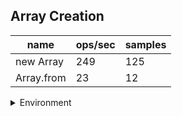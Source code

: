 ## Array Creation

|name|ops/sec|samples|
|-|-|-|
|new Array|249|125|
|Array.from|23|12|


<details>
<summary>Environment</summary>

* __Machine:__ linux x64 | 4 vCPUs | 15.2GB Mem
* __Run:__ Mon May 13 2024 18:52:57 GMT+0000 (Coordinated Universal Time)
</details>

<!--
{"environment":{"platform":"linux","arch":"x64","cpus":4,"totalMemory":15.245216369628906},"benchmarks":[{"name":"new Array","opsSec":249.02182583268845,"samples":125},{"name":"Array.from","opsSec":23.5612260724852,"samples":12}]}-->
